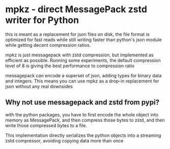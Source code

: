 # mpkz - direct MessagePack zstd writer for Python

this is meant as a replacement for json files on disk, the file format is optimized for fast reads
while still writing faster than python's json module while getting decent compression ratios.

mpkz is just messagepack with zstd compression, but implemented as efficient as possible.
Running some experiments, the default compression level of 8 is giving the best performance to compression ratio

messagepack can encode a superset of json, adding types for binary data and integers.
This means you can use mpkz as a drop-in replacement for json without any real downsides

## Why not use messagepack and zstd from pypi?

with the python packages, you have to first encode the whole object into memory as MessagePack,
and then compress those bytes to zstd, and then write those compressed bytes to a file.

This implementation directly serializes the python objects into a streaming zstd compressor,
avoiding copying data more than once
